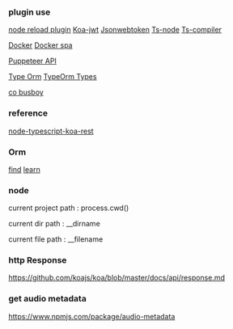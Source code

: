 ### plugin use
[node reload plugin](https://github.com/remy/nodemon)
[Koa-jwt](https://github.com/koajs/jwt)
[Jsonwebtoken](https://github.com/auth0/node-jsonwebtoken)
[Ts-node](https://github.com/TypeStrong/ts-node)
[Ts-compiler](https://www.typescriptlang.org/docs/handbook/compiler-options.html)

[Docker](https://docs.docker.com/get-started/)
[Docker spa](https://itnext.io/dockerizing-modern-web-apps-cd9667eebf44)

[Puppeteer API](https://zhaoqize.github.io/puppeteer-api-zh_CN/#/)

[Type Orm](https://github.com/typeorm/typeorm)
[TypeOrm Types](https://github.com/typeorm/typeorm/blob/master/docs/entities.md#column-types)

[co busboy](https://github.com/cojs/busboy)

### reference
[node-typescript-koa-rest](https://github.com/javieraviles/node-typescript-koa-rest)

### Orm
[find](https://github.com/typeorm/typeorm/blob/master/docs/find-options.md)
[learn](https://cnodejs.org/topic/5ac073b852d7d3a8698a49f4)


### node 

current project path : process.cwd()

current dir path : __dirname

current file path : __filename

### http Response
https://github.com/koajs/koa/blob/master/docs/api/response.md

### get audio metadata

https://www.npmjs.com/package/audio-metadata